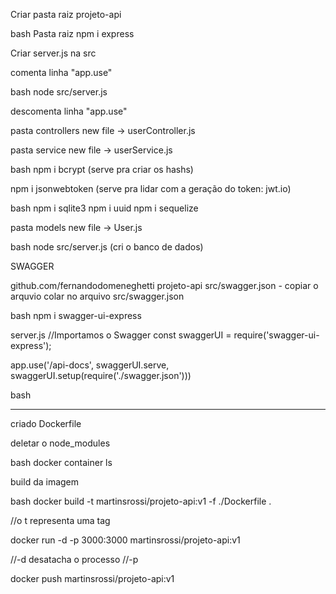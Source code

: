 Criar pasta raiz projeto-api

bash
Pasta raiz
npm i express

Criar server.js na src

comenta linha "app.use"

bash
node src/server.js

descomenta linha "app.use"

pasta controllers
new file -> userController.js

pasta service
new file -> userService.js


bash
npm i bcrypt 
(serve pra criar os hashs)

npm i jsonwebtoken
(serve pra lidar com a geração do token: jwt.io)


bash
npm i sqlite3
npm i uuid
npm i sequelize


pasta models 
new file -> User.js

bash
node src/server.js
(cri o banco de dados)

SWAGGER

github.com/fernandodomeneghetti
projeto-api
src/swagger.json - copiar o arquvio
colar no arquivo src/swagger.json

bash
npm i swagger-ui-express

server.js
//Importamos o Swagger
const swaggerUI = require('swagger-ui-express');

app.use('/api-docs', swaggerUI.serve, swaggerUI.setup(require('./swagger.json')))

bash


---


criado Dockerfile

deletar o node_modules

bash
docker container ls

build da imagem

bash
docker build -t martinsrossi/projeto-api:v1 -f ./Dockerfile .

//o t representa uma tag

docker run -d -p 3000:3000 martinsrossi/projeto-api:v1

//-d desatacha o processo
//-p 

docker push martinsrossi/projeto-api:v1